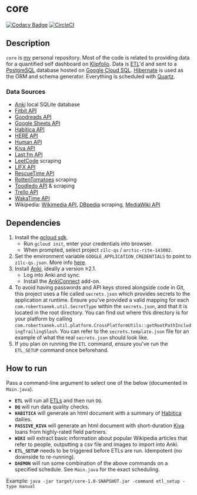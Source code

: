 # core
[![Codacy Badge](https://api.codacy.com/project/badge/Grade/773092d777b14335af5fbd0fb23e465b)](https://app.codacy.com/app/z1lc/core?utm_source=github.com&utm_medium=referral&utm_content=z1lc/core&utm_campaign=Badge_Grade_Dashboard)
[![CircleCI](https://circleci.com/gh/z1lc/core/tree/master.svg?style=shield)](https://circleci.com/gh/z1lc/core/tree/master)

## Description
`core` is [my](http://www.robertsanek.com) personal repository. Most of the code is related to providing data for a
quantified self dashboard on [Klipfolio](https://www.klipfolio.com/). Data is
[ETL](https://en.wikipedia.org/wiki/Extract,_transform,_load)'d and sent to a
[PostgreSQL](https://en.wikipedia.org/wiki/PostgreSQL) database hosted on
[Google Cloud SQL](https://cloud.google.com/sql/). [Hibernate](http://hibernate.org/orm/) is used as the ORM and schema
generator. Everything is scheduled with [Quartz](http://www.quartz-scheduler.org/).

### Data Sources
*  [Anki](https://apps.ankiweb.net/) local SQLite database
*  [Fitbit API](https://dev.fitbit.com/build/reference/web-api/)
*  [Goodreads API](https://www.goodreads.com/api)
*  [Google Sheets API](https://developers.google.com/sheets/)
*  [Habitica API](https://habitica.com/apidoc/)
*  [HERE API](https://developer.here.com/)
*  [Human API](https://www.humanapi.co/developers/)
*  [Kiva API](https://build.kiva.org/)
*  [Last.fm API](https://www.last.fm/api)
*  [LeetCode](https://leetcode.com/) scraping
*  [LIFX API](https://api.developer.lifx.com/)
*  [RescueTime API](https://www.rescuetime.com/developers)
*  [RottenTomatoes](https://www.rottentomatoes.com/) scraping
*  [Toodledo API](https://api.toodledo.com/3/index.php) & scraping
*  [Trello API](https://developers.trello.com/reference/)
*  [WakaTime API](https://wakatime.com/developers)
*  Wikipedia: [Wikimedia API](https://wikimedia.org/api/rest_v1/), [DBpedia](https://wiki.dbpedia.org/) scraping,
[MediaWiki API](https://www.wikidata.org/w/api.php)

## Dependencies
1.  Install the [gcloud sdk](https://cloud.google.com/sdk/install).
    *  Run `gcloud init`, enter your credentials into browser.
    *  When prompted, select project `z1lc-qs` / `arctic-rite-143002`.
2.  Set the environment variable `GOOGLE_APPLICATION_CREDENTIALS` to point to `z1lc-qs.json`. More info
[here](https://cloud.google.com/docs/authentication/getting-started).
3.  Install [Anki](http://ankisrs.net/), ideally a version ≥2.1.
    *  Log into Anki and sync.
    *  Install the [AnkiConnect](https://ankiweb.net/shared/info/2055492159) add-on.
4.  To avoid having passwords and API keys stored alongside code in Git, this project uses a file called
`secrets.json` which provides secrets to the application at runtime. Ensure you've provided a valid mapping for each
`com.robertsanek.util.SecretType` within the `secrets.json`, and that it is located in the root directory. You can find
out where this directory is for your platform by calling
`com.robertsanek.util.platform.CrossPlatformUtils::getRootPathIncludingTrailingSlash`. You can refer to the
`secrets.template.json` file for an example of what the real `secrets.json` should look like. 
5.  If you plan on running the `ETL` command, ensure you've run the `ETL_SETUP` command once beforehand.

## How to run
Pass a command-line argument to select one of the below (documented in `Main.java`).

*  **`ETL`** will run all [ETLs](https://en.wikipedia.org/wiki/Extract,_transform,_load) and then run `DQ`.
*  **`DQ`** will run data quality checks.
*  **`HABITICA`** will generate an html document with a summary of [Habitica](https://habitica.com/) dailies.
*  **`PASSIVE_KIVA`** will generate an html document with short-duration [Kiva](https://www.kiva.org/) loans from 
highly-rated field partners.
*  **`WIKI`** will extract basic information about popular Wikipedia articles that refer to people, outputting a csv 
file and images to import into Anki.
*  **`ETL_SETUP`** needs to be triggered before ETLs are run. Idempotent (no downside to re-running).
*  **`DAEMON`** will run some combination of the above commands on a specified schedule. See `Main.java` for the 
exact scheduling.

Example: `java -jar target/core-1.0-SNAPSHOT.jar -command etl_setup -type manual`